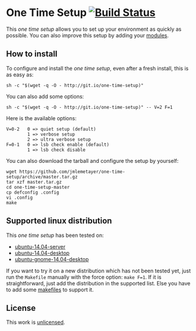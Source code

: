 # One Time Setup [![Build Status][1]][2]

This _one time setup_ allows you to set up your environment as quickly as
possible. You can also improve this setup by adding your [modules][3].

## How to install

To configure and install the _one time setup_, even after a fresh install,
this is as easy as:

	sh -c "$(wget -q -O - http://git.io/one-time-setup)"

You can also add some options:

	sh -c "$(wget -q -O - http://git.io/one-time-setup)" -- V=2 F=1

Here is the available options:

	V=0-2   0 => quiet setup (default)
	        1 => verbose setup
	        2 => ultra verbose setup
	F=0-1   0 => lsb check enable (default)
	        1 => lsb check disable

You can also download the tarball and configure the setup by yourself:

	wget https://github.com/jmlemetayer/one-time-setup/archive/master.tar.gz
	tar xzf master.tar.gz
	cd one-time-setup-master
	cp defconfig .config
	vi .config
	make

## Supported linux distribution

This _one time setup_ has been tested on:

 * [ubuntu-14.04-server][5]
 * [ubuntu-14.04-desktop][5]
 * [ubuntu-gnome-14.04-desktop][6]

If you want to try it on a new distribution which has not been tested yet,
just run the `Makefile` manually with the force option: `make F=1`.
If it is straightforward, just add the distribution in the supported list.
Else you have to add some [makefiles][3] to support it.

## License

This work is [unlicensed][4].

[1]: https://travis-ci.org/jmlemetayer/one-time-setup.png?branch=master
[2]: https://travis-ci.org/jmlemetayer/one-time-setup
[3]: https://github.com/jmlemetayer/one-time-setup/wiki/Module
[4]: http://unlicense.org "Unlicense"
[5]: http://releases.ubuntu.com/14.04/
[6]: http://cdimage.ubuntu.com/ubuntu-gnome/releases/14.04/release/
